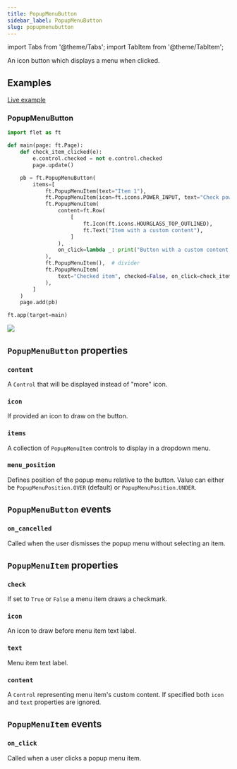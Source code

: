```yaml
---
title: PopupMenuButton
sidebar_label: PopupMenuButton
slug: popupmenubutton
---
```

import Tabs from '@theme/Tabs';
import TabItem from '@theme/TabItem';

An icon button which displays a menu when clicked.

## Examples

[Live example](https://flet-controls-gallery.fly.dev/buttons/popupmenubutton)

### PopupMenuButton

<Tabs groupId="language">
  <TabItem value="python" label="Python" default>

```python
import flet as ft

def main(page: ft.Page):
    def check_item_clicked(e):
        e.control.checked = not e.control.checked
        page.update()

    pb = ft.PopupMenuButton(
        items=[
            ft.PopupMenuItem(text="Item 1"),
            ft.PopupMenuItem(icon=ft.icons.POWER_INPUT, text="Check power"),
            ft.PopupMenuItem(
                content=ft.Row(
                    [
                        ft.Icon(ft.icons.HOURGLASS_TOP_OUTLINED),
                        ft.Text("Item with a custom content"),
                    ]
                ),
                on_click=lambda _: print("Button with a custom content clicked!"),
            ),
            ft.PopupMenuItem(),  # divider
            ft.PopupMenuItem(
                text="Checked item", checked=False, on_click=check_item_clicked
            ),
        ]
    )
    page.add(pb)

ft.app(target=main)
```
  </TabItem>
</Tabs>

<img src="/img/docs/controls/popup-menu-button/popup-menu-button-with-custom-content.gif" className="screenshot-30"/>

## `PopupMenuButton` properties

### `content`

A `Control` that will be displayed instead of "more" icon.

### `icon`

If provided an icon to draw on the button.

### `items`

A collection of `PopupMenuItem` controls to display in a dropdown menu.

### `menu_position`

Defines position of the popup menu relative to the button. Value can either be `PopupMenuPosition.OVER` (default) or `PopupMenuPosition.UNDER`.

## `PopupMenuButton` events

### `on_cancelled`

Called when the user dismisses the popup menu without selecting an item.

## `PopupMenuItem` properties

### `check`

If set to `True` or `False` a menu item draws a checkmark.

### `icon`

An icon to draw before menu item text label.

### `text`

Menu item text label.

### `content`

A `Control` representing menu item's custom content. If specified both `icon` and `text` properties are ignored.

## `PopupMenuItem` events

### `on_click`

Called when a user clicks a popup menu item.